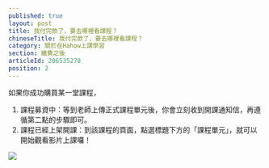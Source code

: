 ```yaml
---
published: true
layout: post
title: 我付完款了，要去哪裡看課程？
chineseTitle: 我付完款了，要去哪裡看課程？
category: 關於在Hahow上課學習
section: 繳費之後
articleId: 206535278
position: 2
---
```

如果你成功購買某一堂課程，
1. 課程募資中：等到老師上傳正式課程單元後，你會立刻收到開課通知信，再遵循第二點的步驟即可。
2. 課程已經上架開課：到該課程的頁面，點選標題下方的「課程單元」，就可以開始觀看影片上課囉！

![]({{site.baseurl}}/media/202684158-_____2015-08-06___12.30.25.png)

